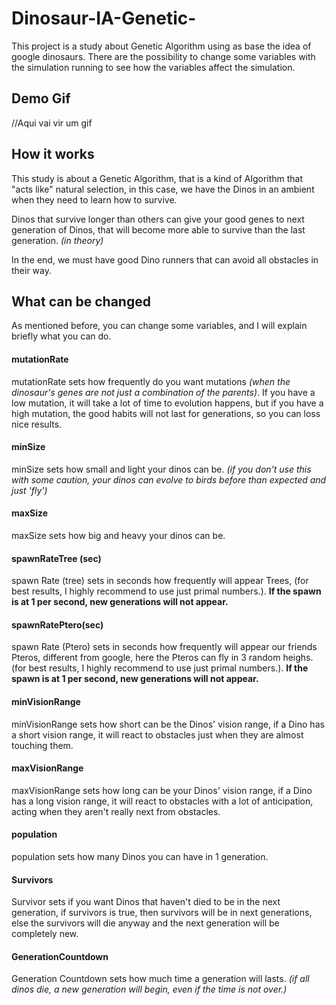 # Dinosaur-IA-Genetic-
This project is a study about Genetic Algorithm using as base the idea of google dinosaurs.
There are the possibility to change some variables with the simulation running to see how the variables affect the simulation.

## Demo Gif
//Aqui vai vir um gif

## How it works
This study is about a Genetic Algorithm, that is a kind of Algorithm that "acts like" natural selection,
in this case, we have the Dinos in an ambient when they need to learn how to survive.

Dinos that survive longer than others can give your good genes to next generation of Dinos, that will become more able
to survive than the last generation. _(in theory)_

In the end, we must have good Dino runners that can avoid all obstacles in their way.

## What can be changed
As mentioned before, you can change some variables, and I will explain briefly what you can do.

#### mutationRate
mutationRate sets how frequently do you want mutations _(when the dinosaur's genes are not just a combination of the parents)_.
If you have a low mutation, it will take a lot of time to evolution happens, but if you have a high mutation, the good habits
will not last for generations, so you can loss nice results.

#### minSize
minSize sets how small and light your dinos can be. _(if you don't use this with some caution, your dinos can evolve to birds
before than expected and just 'fly')_

#### maxSize
maxSize sets how big and heavy your dinos can be.

#### spawnRateTree (sec)
spawn Rate (tree) sets in seconds how frequently will appear Trees,
(for best results, I highly recommend to use just primal numbers.).
**If the spawn is at 1 per second, new generations will not appear.**

#### spawnRatePtero(sec)
spawn Rate (Ptero) sets in seconds how frequently will appear our friends Pteros, different from google, here the Pteros
can fly in 3 random heighs.
(for best results, I highly recommend to use just primal numbers.).
**If the spawn is at 1 per second, new generations will not appear.**

#### minVisionRange
minVisionRange sets how short can be the Dinos' vision range, if a Dino has a short vision range, it will react to obstacles
just when they are almost touching them.

#### maxVisionRange
maxVisionRange sets how long can be your Dinos' vision range, if a Dino has a long vision range, it will react to obstacles
with a lot of anticipation, acting when they aren't really next from obstacles.

#### population
population sets how many Dinos you can have in 1 generation.

#### Survivors
Survivor sets if you want Dinos that haven't died to be in the next generation, 
if survivors is true, then survivors will be in next generations, 
else the survivors will die anyway and the next generation will be completely new.

#### GenerationCountdown
Generation Countdown sets how much time a generation will lasts. _(if all dinos die, a new generation will begin, even if
the time is not over.)_

